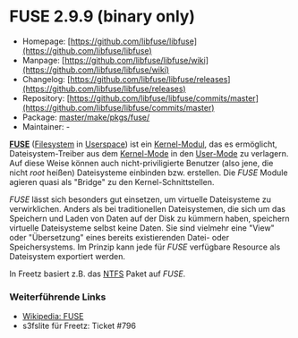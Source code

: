 # FUSE 2.9.9 (binary only)
 - Homepage: [https://github.com/libfuse/libfuse](https://github.com/libfuse/libfuse)
 - Manpage: [https://github.com/libfuse/libfuse/wiki](https://github.com/libfuse/libfuse/wiki)
 - Changelog: [https://github.com/libfuse/libfuse/releases](https://github.com/libfuse/libfuse/releases)
 - Repository: [https://github.com/libfuse/libfuse/commits/master](https://github.com/libfuse/libfuse/commits/master)
 - Package: [master/make/pkgs/fuse/](https://github.com/Freetz-NG/freetz-ng/tree/master/make/pkgs/fuse/)
 - Maintainer: -

**[FUSE](http://de.wikipedia.org/wiki/Filesystem_in_Userspace)**
([Filesystem](http://de.wikipedia.org/wiki/Dateisystem)
in
[Userspace](http://de.wikipedia.org/wiki/Userspace))
ist ein
[Kernel-Modul](http://de.wikipedia.org/wiki/Kernel-Modul),
das es ermöglicht, Dateisystem-Treiber aus dem
[Kernel-Mode](http://de.wikipedia.org/wiki/Betriebssystemkern)
in den
[User-Mode](http://de.wikipedia.org/wiki/Ring_(CPU))
zu verlagern. Auf diese Weise können auch nicht-priviligierte Benutzer
(also jene, die nicht *root* heißen) Dateisysteme einbinden bzw.
erstellen. Die *FUSE* Module agieren quasi als "Bridge" zu den
Kernel-Schnittstellen.

*FUSE* lässt sich besonders gut einsetzen, um virtuelle Dateisysteme zu
verwirklichen. Anders als bei traditionellen Dateisystemen, die sich um
das Speichern und Laden von Daten auf der Disk zu kümmern haben,
speichern virtuelle Dateisysteme selbst keine Daten. Sie sind vielmehr
eine "View" oder "Übersetzung" eines bereits existierenden Datei-
oder Speichersystems. Im Prinzip kann jede für *FUSE* verfügbare
Resource als Dateisystem exportiert werden.

In Freetz basiert z.B. das [NTFS](ntfs-3g.html) Paket auf *FUSE*.

### Weiterführende Links

 - [Wikipedia: FUSE](http://de.wikipedia.org/wiki/Filesystem_in_Userspace)
 - s3fslite für Freetz: Ticket #796

